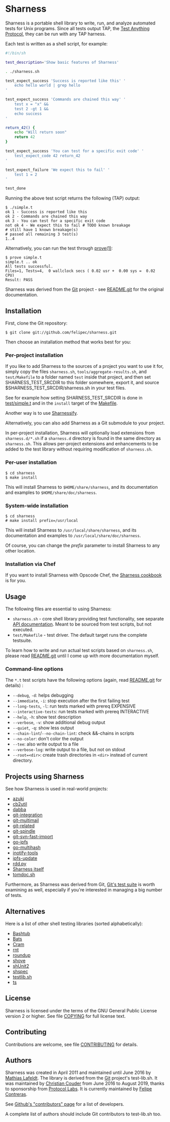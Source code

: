 # Sharness

Sharness is a portable shell library to write, run, and analyze automated tests
for Unix programs. Since all tests output TAP, the [Test Anything Protocol],
they can be run with any TAP harness.

Each test is written as a shell script, for example:

```sh
#!/bin/sh

test_description='Show basic features of Sharness'

. ./sharness.sh

test_expect_success 'Success is reported like this' '
    echo hello world | grep hello
'

test_expect_success 'Commands are chained this way' '
    test x = "x" &&
    test 2 -gt 1 &&
    echo success
'

return_42() {
    echo "Will return soon"
    return 42
}

test_expect_success 'You can test for a specific exit code' '
    test_expect_code 42 return_42
'

test_expect_failure 'We expect this to fail' '
    test 1 = 2
'

test_done
```

Running the above test script returns the following (TAP) output:

    $ ./simple.t
    ok 1 - Success is reported like this
    ok 2 - Commands are chained this way
    ok 3 - You can test for a specific exit code
    not ok 4 - We expect this to fail # TODO known breakage
    # still have 1 known breakage(s)
    # passed all remaining 3 test(s)
    1..4

Alternatively, you can run the test through [prove(1)]:

    $ prove simple.t
    simple.t .. ok
    All tests successful.
    Files=1, Tests=4,  0 wallclock secs ( 0.02 usr +  0.00 sys =  0.02 CPU)
    Result: PASS

Sharness was derived from the [Git] project - see [README.git] for the original
documentation.

## Installation

First, clone the Git repository:

    $ git clone git://github.com/felipec/sharness.git

Then choose an installation method that works best for you:

### Per-project installation

If you like to add Sharness to the sources of a project you want to
use it for, simply copy the files `sharness.sh`,
`tools/aggregate-results.sh`, and `test/Makefile` to a folder named `test`
inside that project, and then set SHARNESS_TEST_SRCDIR to this folder
somewhere, export it, and source $SHARNESS_TEST_SRCDIR/sharness.sh in
your test files.

See for example how setting SHARNESS_TEST_SRCDIR is done in
[test/simple.t](test/simple.t#L5-L7)
and in the `install` target of the [Makefile](Makefile#L26).

Another way is to use [Sharnessify](https://github.com/chriscool/sharnessify).

Alternatively, you can also add Sharness as a Git submodule to your project.

In per-project installation, Sharness will optionally load extensions from
`sharness.d/*.sh` if a `sharness.d` directory is found in the same directory
as `sharness.sh`. This allows per-project extensions and enhancements to
be added to the test library without requiring modification of `sharness.sh`.

### Per-user installation

    $ cd sharness
    $ make install

This will install Sharness to `$HOME/share/sharness`, and its documentation and
examples to `$HOME/share/doc/sharness`.

### System-wide installation

    $ cd sharness
    # make install prefix=/usr/local

This will install Sharness to `/usr/local/share/sharness`, and its documentation
and examples to `/usr/local/share/doc/sharness`.

Of course, you can change the _prefix_ parameter to install Sharness to any
other location.

### Installation via Chef

If you want to install Sharness with Opscode Chef, the [Sharness cookbook] is
for you.

## Usage

The following files are essential to using Sharness:

* `sharness.sh` - core shell library providing test functionality, see separate
   [API documentation]. Meant to be sourced from test scripts, but not executed.
* `test/Makefile` - test driver. The default target runs the complete testsuite.

To learn how to write and run actual test scripts based on `sharness.sh`, please
read [README.git] until I come up with more documentation myself.

### Command-line options

The `*.t` test scripts have the following options (again, read
[README.git] for details) :

* `--debug`, `-d`: helps debugging
* `--immediate`, `-i`: stop execution after the first failing test
* `--long-tests`, `-l`: run tests marked with prereq EXPENSIVE
* `--interactive-tests`: run tests marked with prereq INTERACTIVE
* `--help`, `-h`: show test description
* `--verbose`, `-v`: show additional debug output
* `--quiet`, `-q`: show less output
* `--chain-lint`/`--no-chain-lint`: check &&-chains in scripts
* `--no-color`: don't color the output
* `--tee`: also write output to a file
* `--verbose-log`: write output to a file, but not on stdout
* `--root=<dir>`: create trash directories in `<dir>` instead of current directory.

## Projects using Sharness

See how Sharness is used in real-world projects:

* [azuki](https://github.com/seveas/azuki/tree/master/test)
* [cb2util](https://github.com/mlafeldt/cb2util/tree/master/test)
* [dabba](https://github.com/eroullit/dabba/tree/master/dabba/test)
* [git-integration](https://github.com/johnkeeping/git-integration/tree/master/t)
* [git-multimail](https://github.com/git-multimail/git-multimail/tree/master/t)
* [git-related](https://github.com/felipec/git-related/tree/master/test)
* [git-spindle](https://github.com/seveas/git-spindle/tree/master/test)
* [git-svn-fast-import](https://github.com/satori/git-svn-fast-import/tree/master/t)
* [go-ipfs](https://github.com/ipfs/go-ipfs/tree/master/test/sharness)
* [go-multihash](https://github.com/jbenet/go-multihash/tree/master/test/sharness)
* [inotify-tools](https://github.com/inotify-tools/inotify-tools)
* [ipfs-update](https://github.com/ipfs/ipfs-update/tree/master/sharness)
* [rdd.py](https://github.com/mlafeldt/rdd.py/tree/master/test/integration)
* [Sharness itself](/test)
* [tomdoc.sh](https://github.com/mlafeldt/tomdoc.sh/tree/master/test)

Furthermore, as Sharness was derived from Git, [Git's test suite](https://github.com/git/git/tree/master/t)
is worth examining as well, especially if you're interested in managing a big
number of tests.

## Alternatives

Here is a list of other shell testing libraries (sorted alphabetically):

* [Bashtub](https://github.com/ueokande/bashtub)
* [Bats](https://github.com/sstephenson/bats)
* [Cram](https://bitheap.org/cram)
* [rnt](https://github.com/roman-neuhauser/rnt)
* [roundup](https://github.com/bmizerany/roundup)
* [shove](https://github.com/progrhyme/shove)
* [shUnit2](https://code.google.com/p/shunit2/)
* [shspec](https://github.com/shpec/shpec)
* [testlib.sh](https://gist.github.com/3877539)
* [ts](https://github.com/thinkerbot/ts)

## License

Sharness is licensed under the terms of the GNU General Public License version
2 or higher. See file [COPYING] for full license text.

## Contributing

Contributions are welcome, see file [CONTRIBUTING] for details.

## Authors

Sharness was created in April 2011 and maintained until June 2016 by
[Mathias Lafeldt][twitter]. The library is derived from the
[Git] project's test-lib.sh. It was maintained by
[Christian Couder][chriscool] from June 2016 to August 2019, thanks
to sponsorship from [Protocol Labs][protocollabs]. It is
currently maintained by [Felipe Contreras][felipec].

See [Github's "contributors" page][contributors] for a list of
developers.

A complete list of authors should include Git contributors to
test-lib.sh too.

[API documentation]: https://github.com/felipec/sharness/blob/master/API.md
[felipec]: https://github.com/felipec
[chriscool]: https://github.com/chriscool
[mlafeldt]: https://github.com/mlafeldt
[CONTRIBUTING]: https://github.com/felipec/sharness/blob/master/CONTRIBUTING.md
[contributors]: https://github.com/felipec/sharness/graphs/contributors
[COPYING]: https://github.com/felipec/sharness/blob/master/COPYING
[Git]: http://git-scm.com/
[protocollabs]: https://protocol.ai/
[prove(1)]: http://linux.die.net/man/1/prove
[README.git]: https://github.com/felipec/sharness/blob/master/README.git
[Sharness cookbook]: https://github.com/mlafeldt/sharness-cookbook
[Test Anything Protocol]: http://testanything.org/
[twitter]: https://twitter.com/felipec
